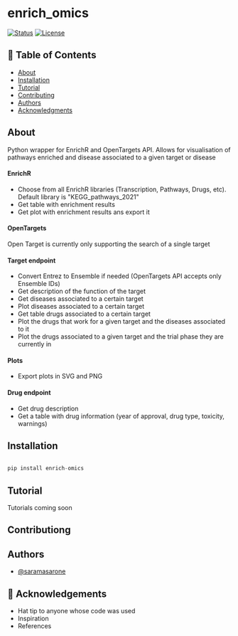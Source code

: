 # enrich_omics
 [![Status](https://img.shields.io/badge/status-active-success.svg)]() 
 [![License](https://img.shields.io/badge/license-MIT-blue.svg)](/LICENSE)


## 📝 Table of Contents
- [About](#about)
- [Installation](#installation)
- [Tutorial](#tutorial)
- [Contributing](#contributing)
- [Authors](#authors)
- [Acknowledgments](#acknowledgement)


## About <a name = "about"></a>
Python wrapper for EnrichR and OpenTargets API. Allows for visualisation of pathways enriched and disease associated to a given target or disease

#### EnrichR
- Choose from all EnrichR libraries (Transcription, Pathways, Drugs, etc). Default library is "KEGG_pathways_2021"
- Get table with enrichment results
- Get plot with enrichment results ans export it

#### OpenTargets
Open Target is currently only supporting the search of a single target

#### Target endpoint
- Convert Entrez to Ensemble if needed (OpenTargets API accepts only Ensemble IDs)
- Get description of the function of the target
- Get diseases associated to a certain target
- Plot diseases associated to a certain target
- Get table drugs associated to a certain target
- Plot the drugs that work for a given target and the diseases associated to it
- Plot the drugs associated to a given target and the trial phase they are currently in

#### Plots
- Export plots in SVG and PNG


#### Drug endpoint
- Get drug description
- Get a table with drug information (year of approval, drug type, toxicity, warnings)


## Installation <a name = "installation"></a>
```python

pip install enrich-omics

```

## Tutorial <a name="tutorial"></a>
 Tutorials coming soon

## Contributiong <a name = "contributing"></a> 
  
## Authors <a name = "authors"></a>
- [@saramasarone](https://github.com/saramasarone) 

## 🎉 Acknowledgements <a name = "acknowledgement"></a>
- Hat tip to anyone whose code was used
- Inspiration
- References
